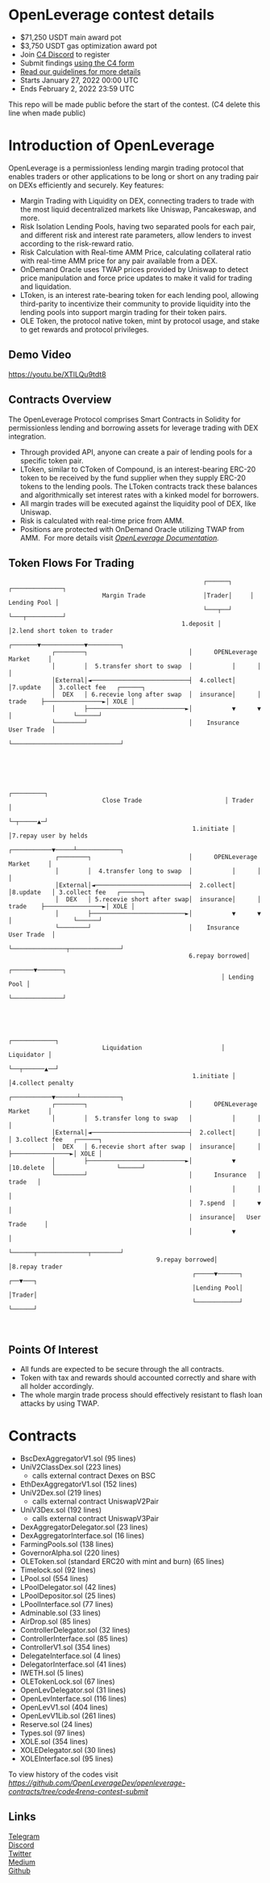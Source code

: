 # OpenLeverage contest details
- $71,250 USDT main award pot
- $3,750 USDT gas optimization award pot
- Join [C4 Discord](https://discord.gg/code4rena) to register
- Submit findings [using the C4 form](https://code4rena.com/contests/2022-01-openleverage-contest/submit)
- [Read our guidelines for more details](https://docs.code4rena.com/roles/wardens)
- Starts January 27, 2022 00:00 UTC
- Ends February 2, 2022 23:59 UTC

This repo will be made public before the start of the contest. (C4 delete this line when made public)

# Introduction of OpenLeverage
OpenLeverage is a permissionless lending margin trading protocol that enables traders or other applications to be long or short on any trading pair on DEXs efficiently and securely. 
Key features:
- Margin Trading with Liquidity on DEX, connecting traders to trade with the most liquid decentralized markets like Uniswap, Pancakeswap, and more.
- Risk Isolation Lending Pools, having two separated pools for each pair, and different risk and interest rate parameters, allow lenders to invest according to the risk-reward ratio.
- Risk Calculation with Real-time AMM Price, calculating collateral ratio with real-time AMM price for any pair available from a DEX.
- OnDemand Oracle uses TWAP prices provided by Uniswap to detect price manipulation and force price updates to make it valid for trading and liquidation.
- LToken, is an interest rate-bearing token for each lending pool, allowing third-parity to incentivize their community to provide liquidity into the lending pools into support margin trading for their token pairs.
- OLE Token, the protocol native token, mint by protocol usage, and stake to get rewards and protocol privileges.

## Demo Video
https://youtu.be/XTlLQu9tdt8
## Contracts Overview
The OpenLeverage Protocol comprises Smart Contracts in Solidity for permissionless lending and borrowing assets for leverage trading with DEX integration.
​
- Through provided API, anyone can create a pair of lending pools for a specific token pair.
- LToken, similar to CToken of Compound, is an interest-bearing ERC-20 token to be received by the fund supplier when they supply ERC-20 tokens to the lending pools. The LToken contracts track these balances and algorithmically set interest rates with a kinked model for borrowers.
- All margin trades will be executed against the liquidity pool of DEX, like Uniswap.
- Risk is calculated with real-time price from AMM.
- Positions are protected with OnDemand Oracle utilizing TWAP from AMM.
​
For more details visit *[OpenLeverage Documentation](https://docs.openleverage.finance).*
## Token Flows For Trading
                                                          ┌──────┐     ┌──────────────┐
                              Margin Trade                │Trader│     │ Lending Pool │
                                                          └───┬──┘     └───┬──────────┘
                                                    1.deposit │            │2.lend short token to trader
                                                      ┌───────▼────────────▼─────────┐
                ┌────────┐                            │      OPENLeverage Market     │
                │        │  5.transfer short to swap  │           │      │           │
                │External│◄───────────────────────────┤  4.collect│      │7.update   │ 3.collect fee   ┌──────┐
                │  DEX   │ 6.recevie long after swap  │  insurance│      │  trade    ├────────────────►│ XOLE │
                │        ├───────────────────────────►│           ▼      ▼           │                 └──────┘
                └────────┘                            │    Insurance     User Trade  │
                                                      └──────────────────────────────┘
    
    
    
    
    
                                                                ┌─────────┐
                              Close Trade                       │ Trader  │
                                                                └─┬─────▲─┘
                                                       1.initiate │     │7.repay user by helds
                                                      ┌───────────▼─────┴────────────┐
                 ┌────────┐                           │      OPENLeverage Market     │
                 │        │  4.transfer long to swap  │           │      │           │
                 │External│◄──────────────────────────┤  2.collect│      │8.update   │ 3.collect fee   ┌──────┐
                 │  DEX   │ 5.recevie short after swap│  insurance│      │  trade    ├────────────────►│ XOLE │
                 │        ├──────────────────────────►│           ▼      ▼           │                 └──────┘
                 └────────┘                           │    Insurance     User Trade  │
                                                      └───────────────┬──────────────┘
                                                      6.repay borrowed│
                                                               ┌──────▼───────┐
                                                               │ Lending Pool │
                                                               └──────────────┘
    
    
    
    
                                                               ┌────────────┐
                              Liquidation                      │ Liquidator │
                                                               └──┬──────▲──┘
                                                       1.initiate │      │4.collect penalty
                                                      ┌───────────▼──────┴───────────┐
                ┌────────┐                            │      OPENLeverage Market     │
                │        │  5.transfer long to swap   │           │      │           │
                │External│◄───────────────────────────┤  2.collect│      │           │ 3.collect fee   ┌──────┐
                │  DEX   │ 6.recevie short after swap │  insurance│      │           ├────────────────►│ XOLE │
                │        ├───────────────────────────►│           ▼      │10.delete  │                 └──────┘
                └────────┘                            │      Insurance   │   trade   │
                                                      │           │      │           │
                                                      │  7.spend  │      ▼           │
                                                      │  insurance│   User Trade     │
                                                      │           ▼                  │
                                                      └──────┬──────────────┬────────┘
                                             9.repay borrowed│              │8.repay trader
                                                       ┌─────▼──────┐    ┌──▼───┐
                                                       │Lending Pool│    │Trader│
                                                       └────────────┘    └──────┘
​
## Points Of Interest
- All funds are expected to be secure through the all contracts.
- Token with tax and rewards should accounted correctly and share with all holder accordingly.
- The whole margin trade process should effectively resistant to flash loan attacks by using TWAP.

# Contracts
- BscDexAggregatorV1.sol (95 lines)
- UniV2ClassDex.sol (223 lines)
  - calls external contract Dexes on BSC
- EthDexAggregatorV1.sol (152 lines)
- UniV2Dex.sol (219 lines)
  - calls external contract UniswapV2Pair
- UniV3Dex.sol (192 lines)
  - calls external contract UniswapV3Pair
- DexAggregatorDelegator.sol (23 lines)
- DexAggregatorInterface.sol (16 lines)
- FarmingPools.sol (138 lines)
- GovernorAlpha.sol (220 lines)
- OLEToken.sol (standard ERC20 with mint and burn) (65 lines)
- Timelock.sol (92 lines)
- LPool.sol (554 lines)
- LPoolDelegator.sol (42 lines)
- LPoolDepositor.sol (25 lines)
- LPoolInterface.sol (77 lines)
- Adminable.sol (33 lines)
- AirDrop.sol (85 lines)
- ControllerDelegator.sol (32 lines)
- ControllerInterface.sol (85 lines)
- ControllerV1.sol (354 lines)
- DelegateInterface.sol (4 lines)
- DelegatorInterface.sol (41 lines)
- IWETH.sol (5 lines)
- OLETokenLock.sol (67 lines)
- OpenLevDelegator.sol (31 lines)
- OpenLevInterface.sol (116 lines)
- OpenLevV1.sol (404 lines)
- OpenLevV1Lib.sol (261 lines)
- Reserve.sol (24 lines)
- Types.sol (97 lines)
- XOLE.sol (354 lines)
- XOLEDelegator.sol (30 lines)
- XOLEInterface.sol (95 lines)

To view history of the codes visit *https://github.com/OpenLeverageDev/openleverage-contracts/tree/code4rena-contest-submit*

## Links
[Telegram](https://t.me/openleverage)  
[Discord](http://discord.gg/openleverage)  
[Twitter](https://twitter.com/OpenLeverage)  
[Medium](https://medium.com/@OpenLeverage)  
[Github](https://github.com/OpenLeverageDev/openleverage-contracts)
